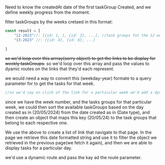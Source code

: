 Need to know the createdAt date of the first taskGroup Created, and we define weekly progress from the moment.

filter taskGroups by the weeks cretaed in this format:

```js
const result = [
    "12-2023"//: [{id: 1, }, {id: 2}, ...], //task groups fot the 12 week of the year
    "13-2023" //: [{id: 4}, {id: 6}, ...]
    
]
```
~~so we'd loop over this arrray(sorry object) to get the links to be display for weekly taskGroups.~~
so we'd loop over this array and pass the values to dyamic routes on the links that they'd each represent.

we would need a way to convert this (weekday-year) formate to a query parameter for to get the tasks for that week.

```js
//so we'd say on click of the link for a particular week we'd add a dynamic route to take one to the days of that week(we don't need to fetch any data to display these. we'd just define a convention starting our numbering from 0 - 6) 0 for Sunday and 6 for saturday.
```
since we have the week number, and the tasks groups for that particular week, we could then sort the available taskGroups based on the day created as in (20/05/2024) from the date created as in (Date type), and then create an object that maps this key (20/05/24) to the task groups that belong to each respective one.

We use the above to create a list of link that navigate to that page. In the page we retrieve this date formatted string and use it to filter the object we retrieved in the previous page(we fetch it again), and then we are able to display tasks for a particular day.

we'd use a dynamic route and pass the kay ad the route parameter.
